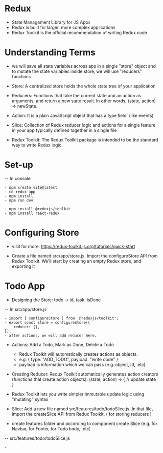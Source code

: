 # Redux

- State Management Library for JS Apps
- Redux is built for larger, more complex applications
- Redux Toolkit is the official recommendation of writing Redux code


# Understanding Terms

- we will save all state variables across app in a single "store" object and to mutate the state variables inside store, we will use "reducers" functions

- Store: A centralized store holds the whole state tree of your application

- Reducers: Functions that take the current state and an action as arguments, and return a new state result. In other words, (state, action) => newState.

- Action: It is a plain JavaScript object that has a type field. (like events)

- Slice: Collection of Redux reducer logic and actions for a single feature in your app typically defined together in a single file


- Redux Toolkit: The Redux Toolkit package is intended to be the standard way to write Redux logic.


# Set-up

-- In console

    - npm create vite@latest
    - cd redux-app
    - npm install
    - npm run dev

    - npm install @reduxjs/toolkit
    - npm install react-redux


# Configuring Store

- visit for more: https://redux-toolkit.js.org/tutorials/quick-start

- Create a file named src/app/store.js. Import the configureStore API from Redux Toolkit. We'll start by creating an empty Redux store, and exporting it


# Todo App

- Designing the Store: todo -> id, task, isDone

-- In src/app/store.js

    - import { configureStore } from '@reduxjs/toolkit';
    - export const store = configureStore({
        reducer: {},
    });
    - after actions, we will add reducer here.


- Actions: Add a Todo, Mark as Done, Delete a Todo

    - Redux Toolkit will automatically creates actions as objects.
    - e.g. { type: "ADD_TODO", payload: "write code" }
    - payload is information which we can pass (e.g. object, id, .etc)


- Creating Reducer: Redux Toolkit automatically generates action creators (functions that create action objects). (state, action) => { // update state }
- Redux Toolkit lets you write simpler immutable update logic using "mutating" syntax


- Slice: Add a new file named src/features/todo/todoSlice.js. In that file, import the createSlice API from Redux Toolkit. ( for storing reducers )
- create features folder and according to component create Slice (e.g. for Navbar, for Footer, for Todo body, .etc)

-- src/features/todo/todoSlice.js

    - 